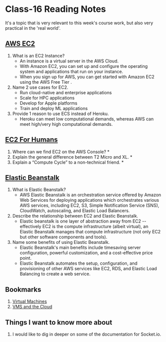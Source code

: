 # Class-16 Reading Notes

It's a topic that is very relevant to this week's course work, but also very practical in the 'real world'.

## [AWS EC2](https://aws.amazon.com/ec2/)

1. What is an EC2 Instance?
    * An instance is a virtual server in the AWS Cloud. 
    * With Amazon EC2, you can set up and configure the operating system and applications that run on your instance. 
    * When you sign up for AWS, you can get started with Amazon EC2 using the AWS Free Tier .
2. Name 2 use cases for EC2.
    * Run cloud-native and enterprise applications
    * Scale for HPC applications
    * Develop for Apple platforms
    * Train and deploy ML applications
3. Provide 1 reason to use ECS instead of Heroku.
    * Heroku can meet low computational demands, whereas AWS can meet high/very high computational demands.

## [EC2 For Humans](https://www.youtube.com/watch?v=lZMkgOMYYIg)

1. Where can we find EC2 on the AWS Console?
    * 
2. Explain the general difference between T2 Micro and XL.
    * 
3. Explain a “Compute Cycle” to a non-technical friend.
    * 

## [Elastic Beanstalk](https://www.youtube.com/watch?v=SrwxAScdyT0)

1. What is Elastic Beanstalk?
    * AWS Elastic Beanstalk is an orchestration service offered by Amazon Web Services for deploying applications which orchestrates various AWS services, including EC2, S3, Simple Notification Service (SNS), CloudWatch, autoscaling, and Elastic Load Balancers.
2. Describe the relationship between EC2 and Elastic Beanstalk.
    * Elastic beanstalk is one layer of abstraction away from EC2 -- effectively EC2 is the compute infrastructure (albeit virtual), an Elastic Beanstalk manages that compute infrastructure (not only EC2 but other software components and tools).
3. Name some benefits of using Elastic Beanstalk.
    * Elastic Beanstalk's main benefits include timesaving server configuration, powerful customization, and a cost-effective price point. 
    * Elastic Beanstalk automates the setup, configuration, and provisioning of other AWS services like EC2, RDS, and Elastic Load Balancing to create a web service.

## Bookmarks

1. [Virtual Machines](https://www.youtube.com/watch?v=yIVXjl4SwVo)
2. [VMS and the Cloud](https://www.youtube.com/watch?v=l0DfHUWMjsU)

## Things I want to know more about

1. I would like to dig in deeper on some of the documentation for Socket.io.

